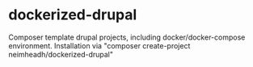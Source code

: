 # dockerized-drupal
Composer template drupal projects, including docker/docker-compose environment. Installation via "composer create-project neimheadh/dockerized-drupal"
